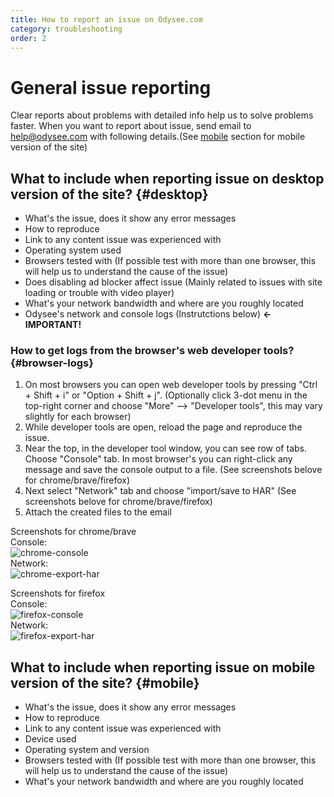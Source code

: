 ```yaml
---
title: How to report an issue on Odysee.com
category: troubleshooting
order: 2
---
```


# General issue reporting

Clear reports about problems with detailed info help us to solve problems faster. When you want to report about issue, send email to help@odysee.com with following details.(See [mobile](#mobile) section for mobile version of the site)

## What to include when reporting issue on desktop version of the site? {#desktop}
- What's the issue, does it show any error messages
- How to reproduce  
- Link to any content issue was experienced with  
- Operating system used 
- Browsers tested with (If possible test with more than one browser, this will help us to understand the cause of the issue)
- Does disabling ad blocker affect issue (Mainly related to issues with site loading or trouble with video player)
- What's your network bandwidth and where are you roughly located
- Odysee's network and console logs (Instrutctions below) **<- IMPORTANT!**

### How to get logs from the browser's web developer tools? {#browser-logs}
1. On most browsers you can open web developer tools by pressing "Ctrl + Shift + i" or "Option + Shift + j". (Optionally click 3-dot menu in the top-right corner and choose "More" --> "Developer tools", this may vary slightly for each browser)   
1. While developer tools are open, reload the page and reproduce the issue.  
1. Near the top, in the developer tool window, you can see row of tabs. Choose "Console" tab. In most browser's you can right-click any message and save the console output to a file. (See screenshots belove for chrome/brave/firefox)
1. Next select "Network" tab and choose "import/save to HAR" (See screenshots belove for chrome/brave/firefox)
1. Attach the created files to the email

Screenshots for chrome/brave  
Console:  
![chrome-console](https://spee.ch/c/bcd3de66da4ac40b.png)   
Network:  
![chrome-export-har](https://spee.ch/7/b7ff68da2cb8b616.png)  

Screenshots for firefox   
Console:  
![firefox-console](https://spee.ch/d/249ce9c0ac0ea8e7.png)  
Network:  
![firefox-export-har](https://spee.ch/b/cb5032faaf6b42ad.png)   

## What to include when reporting issue on mobile version of the site? {#mobile}
- What's the issue, does it show any error messages  
- How to reproduce  
- Link to any content issue was experienced with   
- Device used  
- Operating system and version  
- Browsers tested with (If possible test with more than one browser, this will help us to understand the cause of the issue)
- What's your network bandwidth and where are you roughly located
